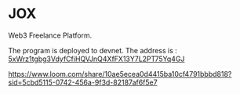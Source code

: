 # JOX

Web3 Freelance Platform. 

The program is deployed to devnet. The address is : [5xWrz1tgbg3VdyfCfiHQVJnQ4XfFX13Y7L2PT75Yq4GJ](https://explorer.solana.com/address/5xWrz1tgbg3VdyfCfiHQVJnQ4XfFX13Y7L2PT75Yq4GJ?cluster=devnet)


https://www.loom.com/share/10ae5ecea0d4415ba10cf4791bbbd818?sid=5cbd5115-0742-456a-9f3d-82187af6f5e7
